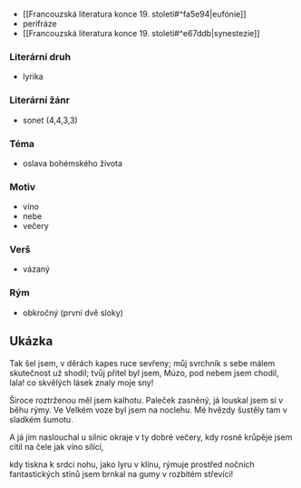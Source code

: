 - [[Francouzská literatura konce 19. století#^fa5e94|eufónie]]
- perifráze
- [[Francouzská literatura konce 19. století#^e67ddb|synestezie]]
### Literární druh
- lyrika
### Literární žánr
- sonet (4,4,3,3)
### Téma
- oslava bohémského života
### Motiv
- víno
- nebe
- večery
### Verš
- vázaný
### Rým
- obkročný (první dvě sloky)
## Ukázka
Tak šel jsem, v děrách kapes ruce sevřeny;
můj svrchník s sebe málem skutečnost už shodil;
tvůj přítel byl jsem, Múzo, pod nebem jsem chodil,
lala! co skvělých lásek znaly moje sny!

Široce roztrženou měl jsem kalhotu.
Paleček zasněný, já louskal jsem si v běhu
rýmy. Ve Velkém voze byl jsem na noclehu.
Mé hvězdy šustěly tam v sladkém šumotu.

A já jim naslouchal u silnic okraje
v ty dobré večery, kdy rosné krůpěje
jsem cítil na čele jak víno sílící,

kdy tiskna k srdci nohu, jako lyru v klínu,
rýmuje prostřed nočních fantastických stínů
jsem brnkal na gumy v rozbitém střevíci!